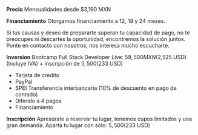 __Precio__
Mensualidades desde $3,190 MXN

__Financiamiento__
Otorgamos financiamiento a 12, 18 y 24 meses.

Si tus causas y deseo de prepararte superan tu capacidad de pago, no te preocupes ni descartes la oportunidad, encontremos la solución juntos. Ponte en contacto con nosotros, nos interesa mucho escucharte.

__Inversion__
Bootcamp Full Stack Developer Live: $59,500 MXN ($2,525 USD) (Incluye IVA) + inscripción de $5,500 ($233 USD)
- Tarjeta de credito
- PayPal
- SPEI Transferencia interbancaria (10% de descuento en pago de contado)
- Diferido a 4 pagos
- Financiamiento

__Inscripción__
Apresúrate a reservar tu lugar, tenemos cupos limitados y una gran demanda. 
Aparta tu lugar con sólo: $5,500 ($233 USD)
